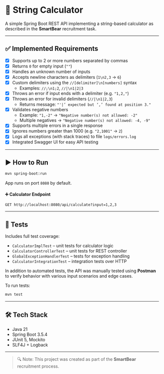 # 🧮 String Calculator

A simple Spring Boot REST API implementing a string-based calculator as described in the **SmartBear** recruitment task.

---

## ✅ Implemented Requirements

- [x] Supports up to 2 or more numbers separated by commas
- [x] Returns `0` for empty input (`""`)
- [x] Handles an unknown number of inputs
- [x] Accepts newline characters as delimiters (`1\n2,3` → `6`)
- [x] Custom delimiters using the `//[delimiter]\n[numbers]` syntax
  - Examples: `//;\n1;2`, `//|\n1|2|3`
- [x] Throws an error if input ends with a delimiter (e.g. `"1,2,"`)
- [x] Throws an error for invalid delimiters (`//|\n1|2,3`)
  - Returns message: `"'|’ expected but ‘,’ found at position 3."`
- [x] Validates negative numbers
  - Example: `"1,-2"` → `"Negative number(s) not allowed: -2"`
  - Multiple negatives → `"Negative number(s) not allowed: -4, -9"`
- [x] Supports multiple errors in a single response
- [x] Ignores numbers greater than 1000 (e.g. `"2,1001"` → `2`)
- [x] Logs all exceptions (with stack traces) to file `logs/errors.log`
- [x] Integrated Swagger UI for easy API testing

---

## ▶️ How to Run

```bash
mvn spring-boot:run
```

App runs on port `8080` by default.

#### ➕ Calculator Endpoint

```
GET http://localhost:8080/api/calculate?input=1,2,3
```
---

## 🧪 Tests

Includes full test coverage:

- `CalculatorImplTest` – unit tests for calculator logic
- `CalculatorControllerTest` – unit tests for REST controller
- `GlobalExceptionHandlerTest` – tests for exception handling
- `CalculatorIntegrationTest` – integration tests over HTTP

In addition to automated tests, the API was manually tested using **Postman** to verify behavior with various input scenarios and edge cases.

To run tests:

```bash
mvn test
```

---

## 🛠️ Tech Stack

- Java 21
- Spring Boot 3.5.4
- JUnit 5, Mockito
- SLF4J + Logback

---

> 🔍 Note: This project was created as part of the **SmartBear** recruitment process.
